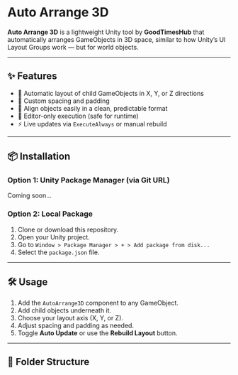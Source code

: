 # Auto Arrange 3D

**Auto Arrange 3D** is a lightweight Unity tool by **GoodTimesHub** that automatically arranges GameObjects in 3D space, similar to how Unity’s UI Layout Groups work — but for world objects.

---

## ✨ Features

- 🔄 Automatic layout of child GameObjects in X, Y, or Z directions
- 📏 Custom spacing and padding
- 🎯 Align objects easily in a clean, predictable format
- 🧠 Editor-only execution (safe for runtime)
- ⚡ Live updates via `ExecuteAlways` or manual rebuild

---

## 📦 Installation

### Option 1: Unity Package Manager (via Git URL)
Coming soon...

### Option 2: Local Package
1. Clone or download this repository.
2. Open your Unity project.
3. Go to `Window > Package Manager > + > Add package from disk...`
4. Select the `package.json` file.

---

## 🛠 Usage

1. Add the `AutoArrange3D` component to any GameObject.
2. Add child objects underneath it.
3. Choose your layout axis (X, Y, or Z).
4. Adjust spacing and padding as needed.
5. Toggle **Auto Update** or use the **Rebuild Layout** button.

---

## 📂 Folder Structure


